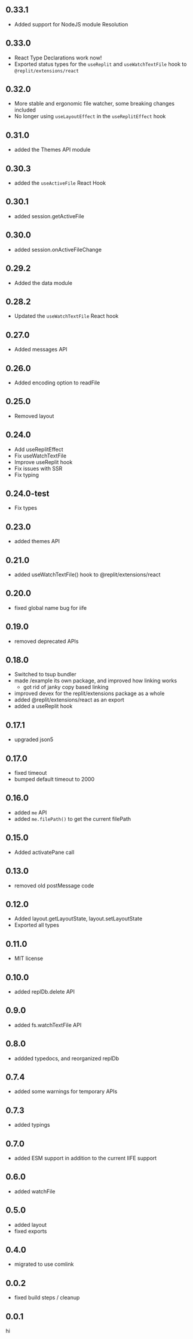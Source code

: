 ## 0.33.1

- Added support for NodeJS module Resolution

## 0.33.0

- React Type Declarations work now!
- Exported status types for the `useReplit` and `useWatchTextFile` hook to `@replit/extensions/react`

## 0.32.0

- More stable and ergonomic file watcher, some breaking changes included
- No longer using `useLayoutEffect` in the `useReplitEffect` hook

## 0.31.0

- added the Themes API module

## 0.30.3

- added the `useActiveFile` React Hook

## 0.30.1

- added session.getActiveFile

## 0.30.0

- added session.onActiveFileChange

## 0.29.2

- Added the data module

## 0.28.2

- Updated the `useWatchTextFile` React hook

## 0.27.0

- Added messages API

## 0.26.0

- Added encoding option to readFile

## 0.25.0

- Removed layout

## 0.24.0

- Add useReplitEffect
- Fix useWatchTextFile
- Improve useReplit hook
- Fix issues with SSR
- Fix typing

## 0.24.0-test

- Fix types

## 0.23.0

- added themes API

## 0.21.0

- added useWatchTextFile() hook to @replit/extensions/react

## 0.20.0

- fixed global name bug for iife

## 0.19.0

- removed deprecated APIs

## 0.18.0

- Switched to tsup bundler
- made /example its own package, and improved how linking works
  - got rid of janky copy based linking
- improved devex for the replit/extensions package as a whole
- added @replit/extensions/react as an export
- added a useReplit hook

## 0.17.1

- upgraded json5

## 0.17.0

- fixed timeout
- bumped default timeout to 2000

## 0.16.0

- added `me` API
- added `me.filePath()` to get the current filePath

## 0.15.0

- Added activatePane call

## 0.13.0

- removed old postMessage code

## 0.12.0

- Added layout.getLayoutState, layout.setLayoutState
- Exported all types

## 0.11.0

- MIT license

## 0.10.0

- added replDb.delete API

## 0.9.0

- added fs.watchTextFile API

## 0.8.0

- addded typedocs, and reorganized replDb

## 0.7.4

- added some warnings for temporary APIs

## 0.7.3

- added typings

## 0.7.0

- added ESM support in addition to the current IIFE support

## 0.6.0

- added watchFile

## 0.5.0

- added layout
- fixed exports

## 0.4.0

- migrated to use comlink

## 0.0.2

- fixed build steps / cleanup

## 0.0.1

hi
